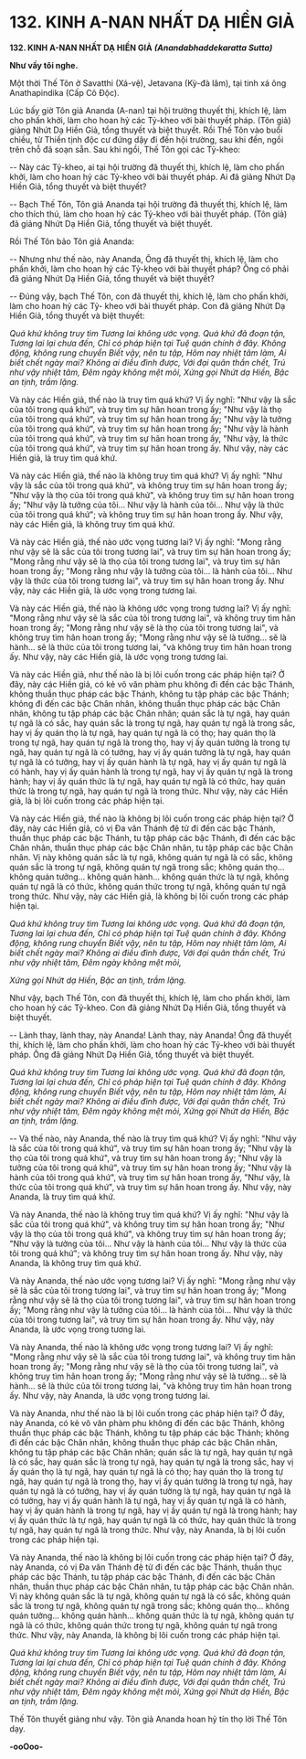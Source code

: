 # 132. KINH A-NAN NHẤT DẠ HIỀN GIẢ

**132. KINH A-NAN NHẤT DẠ HIỀN GIẢ**
***(Anandabhaddekaratta Sutta)***

**Như vầy tôi nghe.**

Một thời Thế Tôn ở Savatthi (Xá-vệ), Jetavana (Kỳ-đà lâm), tại tinh xá ông Anathapindika (Cấp Cô
Ðộc).

Lúc bấy giờ Tôn giả Ananda (A-nan) tại hội trường thuyết thị, khích lệ, làm cho phấn khởi, làm cho
hoan hỷ các Tỷ-kheo với bài thuyết pháp. (Tôn giả) giảng Nhứt Dạ Hiền Giả, tổng thuyết và biệt thuyết.
Rồi Thế Tôn vào buổi chiều, từ Thiền tịnh độc cư đứng dậy đi đến hội trường, sau khi đến, ngồi trên chỗ
đã soạn sẵn. Sau khi ngồi, Thế Tôn gọi các Tỷ-kheo:

-- Này các Tỷ-kheo, ai tại hội trường đã thuyết thị, khích lệ, làm cho phấn khởi, làm cho hoan hỷ các
Tỷ-kheo với bài thuyết pháp. Ai đã giảng Nhứt Dạ Hiền Giả, tổng thuyết và biệt thuyết?

-- Bạch Thế Tôn, Tôn giả Ananda tại hội trường đã thuyết thị, khích lệ, làm cho thích thú, làm cho hoan
hỷ các Tỷ-kheo với bài thuyết pháp. (Tôn giả) đã giảng Nhứt Dạ Hiền Giả, tổng thuyết và biệt thuyết.

Rồi Thế Tôn bảo Tôn giả Ananda:

-- Nhưng như thế nào, này Ananda, Ông đã thuyết thị, khích lệ, làm cho phấn khởi, làm cho hoan hỷ các
Tỷ-kheo với bài thuyết pháp? Ông có phải đã giảng Nhứt Dạ Hiền Giả, tổng thuyết và biệt thuyết?

-- Ðúng vậy, bạch Thế Tôn, con đã thuyết thị, khích lệ, làm cho phấn khởi, làm cho hoan hỷ các Tỷ-
kheo với bài thuyết pháp. Con đã giảng Nhứt Dạ Hiền Giả, tổng thuyết và biệt thuyết:

*Quá khứ không truy tìm*
*Tương lai không ước vọng.*
*Quá khứ đã đoạn tận,*
*Tương lai lại chưa đến,*
*Chỉ có pháp hiện tại*
*Tuệ quán chính ở đây.*
*Không động, không rung chuyển*
*Biết vậy, nên tu tập,*
*Hôm nay nhiệt tâm làm,*
*Ai biết chết ngày mai?*
*Không ai điều đình được,*
*Với đại quân thần chết,*
*Trú như vậy nhiệt tâm,*
*Ðêm ngày không mệt mỏi,*
*Xứng gọi Nhứt dạ Hiền,*
*Bậc an tịnh, trầm lặng.*

Và này các Hiền giả, thế nào là truy tìm quá khứ? Vị ấy nghĩ: "Như vậy là sắc của tôi trong quá khứ", và
truy tìm sự hân hoan trong ấy; "Như vậy là thọ của tôi trong quá khứ", và truy tìm sự hân hoan trong ấy;
"Như vậy là tưởng của tôi trong quá khứ", và truy tìm sự hân hoan trong ấy; "Như vậy là hành của tôi
trong quá khứ", và truy tìm sự hân hoan trong ấy, "Như vậy, là thức của tôi trong quá khứ", và truy tìm
sự hân hoan trong ấy. Như vậy, này các Hiền giả, là truy tìm quá khứ.

Và này các Hiền giả, thế nào là không truy tìm quá khứ? Vị ấy nghĩ: "Như vậy là sắc của tôi trong quá
khứ", và không truy tìm sự hân hoan trong ấy; "Như vậy là thọ của tôi trong quá khứ", và không truy tìm
sự hân hoan trong ấy; "Như vậy là tưởng của tôi... Như vậy là hành của tôi... Như vậy là thức của tôi
trong quá khứ"; và không truy tìm sự hân hoan trong ấy. Như vậy, này các Hiền giả, là không truy tìm
quá khứ.

Và này các Hiền giả, thế nào ước vọng tương lai? Vị ấy nghĩ: "Mong rằng như vậy sẽ là sắc của tôi
trong tương lai", và truy tìm sự hân hoan trong ấy; "Mong rằng như vậy sẽ là thọ của tôi trong tương
lai", và truy tìm sự hân hoan trong ấy; "Mong rằng như vậy là tưởng của tôi... là hành của tôi... Như vậy
là thức của tôi trong tương lai", và truy tìm sự hân hoan trong ấy. Như vậy, này các Hiền giả, là ước
vọng trong tương lai.

Và này các Hiền giả, thế nào là không ước vọng trong tương lai? Vị ấy nghĩ: "Mong rằng như vậy sẽ là
sắc của tôi trong tương lai", và không truy tìm hân hoan trong ấy; "Mong rằng như vậy sẽ là thọ của tôi
trong tương lai", và không truy tìm hân hoan trong ấy; "Mong rằng như vậy sẽ là tưởng... sẽ là hành... sẽ
là thức của tôi trong tương lai, "và không truy tìm hân hoan trong ấy. Như vậy, này các Hiền giả, là ước
vọng trong tương lai.

Và này các Hiền giả, như thế nào là bị lôi cuốn trong các pháp hiện tại? Ở đây, này các Hiền giả, có kẻ
vô văn phàm phu không đi đến các bậc Thánh, không thuần thục pháp các bậc Thánh, không tu tập pháp
các bậc Thánh; không đi đến các bậc Chân nhân, không thuần thục pháp các bậc Chân nhân, không tu
tập pháp các bậc Chân nhân; quán sắc là tự ngã, hay quán tự ngã là có sắc, hay quán sắc là trong tự ngã,
hay quán tự ngã là trong sắc, hay vị ấy quán thọ là tự ngã, hay quán tự ngã là có thọ; hay quán thọ là
trong tự ngã, hay quán tự ngã là trong thọ, hay vị ấy quán tưởng là trong tự ngã, hay quán tự ngã là có
tưởng, hay vị ấy quán tưởng là tự ngã, hay quán tự ngã là có tưởng, hay vị ấy quán hành là tự ngã, hay vị
ấy quán tự ngã là có hành, hay vị ấy quán hành là trong tự ngã, hay vị ấy quán tự ngã là trong hành; hay
vị ấy quán thức là tự ngã, hay quán tự ngã là có thức, hay quán thức là trong tự ngã, hay quán tự ngã là
trong thức. Như vậy, này các Hiền giả, là bị lôi cuốn trong các pháp hiện tại.

Và này các Hiền giả, thế nào là không bị lôi cuốn trong các pháp hiện tại? Ở đây, này các Hiền giả, có vị
Ða văn Thánh đệ tử đi đến các bậc Thánh, thuần thục pháp các bậc Thánh, tu tập pháp các bậc Thánh, đi
đến các bậc Chân nhân, thuần thục pháp các bậc Chân nhân, tu tập pháp các bậc Chân nhân. Vị này
không quán sắc là tự ngã, không quán tự ngã là có sắc, không quán sắc là trong tự ngã, không quán tự
ngã trong sắc; không quán thọ... không quán tưởng... không quán hành... không quán thức là tự ngã,
không quán tự ngã là có thức, không quán thức trong tự ngã, không quán tự ngã trong thức. Như vậy,
này các Hiền giả, là không bị lôi cuốn trong các pháp hiện tại.

*Quá khứ không truy tìm*
*Tương lai không ước vọng.*
*Quá khứ đã đoạn tận,*
*Tương lai lại chưa đến,*
*Chỉ có pháp hiện tại*
*Tuệ quán chính ở đây.*
*Không động, không rung chuyển*
*Biết vậy, nên tu tập,*
*Hôm nay nhiệt tâm làm,*
*Ai biết chết ngày mai?*
*Không ai điều đình được,*
*Với đại quân thần chết,*
*Trú như vậy nhiệt tâm,*
*Ðêm ngày không mệt mỏi,*

*Xứng gọi Nhứt dạ Hiền,*
*Bậc an tịnh, trầm lặng.*

Như vậy, bạch Thế Tôn, con đã thuyết thị, khích lệ, làm cho phấn khởi, làm cho hoan hỷ các Tỷ-kheo.
Con đã giảng Nhứt Dạ Hiền Giả, tổng thuyết và biệt thuyết.

-- Lành thay, lành thay, này Ananda! Lành thay, này Ananda! Ông đã thuyết thị, khích lệ, làm cho phấn
khởi, làm cho hoan hỷ các Tỷ-kheo với bài thuyết pháp. Ông đã giảng Nhứt Dạ Hiền Giả, tổng thuyết và
biệt thuyết.

*Quá khứ không truy tìm*
*Tương lai không ước vọng.*
*Quá khứ đã đoạn tận,*
*Tương lai lại chưa đến,*
*Chỉ có pháp hiện tại*
*Tuệ quán chính ở đây.*
*Không động, không rung chuyển*
*Biết vậy, nên tu tập,*
*Hôm nay nhiệt tâm làm,*
*Ai biết chết ngày mai?*
*Không ai điều đình được,*
*Với đại quân thần chết,*
*Trú như vậy nhiệt tâm,*
*Ðêm ngày không mệt mỏi,*
*Xứng gọi Nhứt dạ Hiền,*
*Bậc an tịnh, trầm lặng.*

-- Và thế nào, này Ananda, thế nào là truy tìm quá khứ? Vị ấy nghĩ: "Như vậy là sắc của tôi trong quá
khứ", và truy tìm sự hân hoan trong ấy; "Như vậy là thọ của tôi trong quá khứ", và truy tìm sự hân hoan
trong ấy; "Như vậy là tưởng của tôi trong quá khứ", và truy tìm sự hân hoan trong ấy; "Như vậy là hành
của tôi trong quá khứ", và truy tìm sự hân hoan trong ấy, "Như vậy, là thức của tôi trong quá khứ", và
truy tìm sự hân hoan trong ấy. Như vậy, này Ananda, là truy tìm quá khứ.

Và này Ananda, thế nào là không truy tìm quá khứ? Vị ấy nghĩ: "Như vậy là sắc của tôi trong quá khứ",
và không truy tìm sự hân hoan trong ấy; "Như vậy là thọ của tôi trong quá khứ", và không truy tìm sự
hân hoan trong ấy; "Như vậy là tưởng của tôi... Như vậy là hành của tôi... Như vậy là thức của tôi trong
quá khứ"; và không truy tìm sự hân hoan trong ấy. Như vậy, này Ananda, là không truy tìm quá khứ.

Và này Ananda, thế nào ước vọng tương lai? Vị ấy nghĩ: "Mong rằng như vậy sẽ là sắc của tôi trong
tương lai", và truy tìm sự hân hoan trong ấy; "Mong rằng như vậy sẽ là thọ của tôi trong tương lai", và
truy tìm sự hân hoan trong ấy; "Mong rằng như vậy là tưởng của tôi... là hành của tôi... Như vậy là thức
của tôi trong tương lai", và truy tìm sự hân hoan trong ấy. Như vậy, này Ananda, là ước vọng trong
tương lai.

Và này Ananda, thế nào là không ước vọng trong tương lai? Vị ấy nghĩ: "Mong rằng như vậy sẽ là sắc
của tôi trong tương lai", và không truy tìm hân hoan trong ấy; "Mong rằng như vậy sẽ là thọ của tôi
trong tương lai", và không truy tìm hân hoan trong ấy; "Mong rằng như vậy sẽ là tưởng... sẽ là hành... sẽ
là thức của tôi trong tương lai, "và không truy tìm hân hoan trong ấy. Như vậy, này Ananda, là ước vọng
trong tương lai.

Và này Ananda, như thế nào là bị lôi cuốn trong các pháp hiện tại? Ở đây, này Ananda, có kẻ vô văn
phàm phu không đi đến các bậc Thánh, không thuần thục pháp các bậc Thánh, không tu tập pháp các
bậc Thánh; không đi đến các bậc Chân nhân, không thuần thục pháp các bậc Chân nhân, không tu tập
pháp các bậc Chân nhân; quán sắc là tự ngã, hay quán tự ngã là có sắc, hay quán sắc là trong tự ngã, hay
quán tự ngã là trong sắc, hay vị ấy quán thọ là tự ngã, hay quán tự ngã là có thọ; hay quán thọ là trong tự
ngã, hay quán tự ngã là trong thọ, hay vị ấy quán tưởng là trong tự ngã, hay quán tự ngã là có tưởng, hay
vị ấy quán tưởng là tự ngã, hay quán tự ngã là có tưởng, hay vị ấy quán hành là tự ngã, hay vị ấy quán tự
ngã là có hành, hay vị ấy quán hành là trong tự ngã, hay vị ấy quán tự ngã là trong hành; hay vị ấy quán
thức là tự ngã, hay quán tự ngã là có thức, hay quán thức là trong tự ngã, hay quán tự ngã là trong thức.
Như vậy, này Ananda, là bị lôi cuốn trong các pháp hiện tại.

Và này Ananda, thế nào là không bị lôi cuốn trong các pháp hiện tại? Ở đây, này Ananda, có vị Ða văn
Thánh đệ tử đi đến các bậc Thánh, thuần thục pháp các bậc Thánh, tu tập pháp các bậc Thánh, đi đến
các bậc Chân nhân, thuần thục pháp các bậc Chân nhân, tu tập pháp các bậc Chân nhân. Vị này không
quán sắc là tự ngã, không quán tự ngã là có sắc, không quán sắc là trong tự ngã, không quán tự ngã
trong sắc; không quán thọ... không quán tưởng... không quán hành... không quán thức là tự ngã, không
quán tự ngã là có thức, không quán thức trong tự ngã, không quán tự ngã trong thức. Như vậy, này
Ananda, là không bị lôi cuốn trong các pháp hiện tại.

*Quá khứ không truy tìm*
*Tương lai không ước vọng.*
*Quá khứ đã đoạn tận,*
*Tương lai lại chưa đến,*
*Chỉ có pháp hiện tại*
*Tuệ quán chính ở đây.*
*Không động, không rung chuyển*
*Biết vậy, nên tu tập,*
*Hôm nay nhiệt tâm làm,*
*Ai biết chết ngày mai?*
*Không ai điều đình được,*
*Với đại quân thần chết,*
*Trú như vậy nhiệt tâm,*
*Ðêm ngày không mệt mỏi,*
*Xứng gọi Nhứt dạ Hiền,*
*Bậc an tịnh, trầm lặng.*

Thế Tôn thuyết giảng như vậy. Tôn giả Ananda hoan hỷ tín thọ lời Thế Tôn dạy.

**-ooOoo-**

